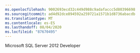 ```yaml
---
ms.openlocfilehash: 9002693ecd32c449d988c9adafaccc5d80396698
ms.sourcegitcommit: ad4d92dce894592a259721a1571b1d8736abacdb
ms.translationtype: MT
ms.contentlocale: es-ES
ms.lasthandoff: 08/04/2020
ms.locfileid: "87670495"
---
```

Microsoft SQL Server 2012 Developer
